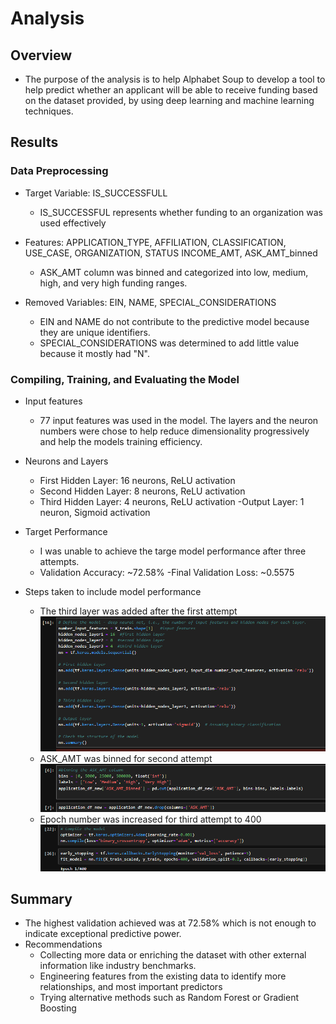 # Analysis #

## Overview ## 
- The purpose of the analysis is to help Alphabet Soup to develop a tool to help predict whether an applicant will be able to receive funding based on the dataset provided, by using deep learning and machine learning techniques. 

## Results ##

### Data Preprocessing ###

- Target Variable: IS_SUCCESSFULL
	- IS_SUCCESSFUL represents whether funding to an organization was used effectively


- Features: APPLICATION_TYPE, AFFILIATION, CLASSIFICATION, USE_CASE, ORGANIZATION, STATUS INCOME_AMT, ASK_AMT_binned
	- ASK_AMT column was binned and categorized into low, medium, high, and very high funding ranges. 

- Removed Variables: EIN, NAME, SPECIAL_CONSIDERATIONS
	- EIN and NAME do not contribute to the predictive model because they are unique identifiers.
	- SPECIAL_CONSIDERATIONS was determined to add little value because it mostly had "N".

### Compiling, Training, and Evaluating the Model ###

- Input features
	- 77 input features was used in the model. The layers and the neuron numbers were chose to help reduce dimensionality progressively and help the models training efficiency. 
- Neurons and Layers
	- First Hidden Layer: 16 neurons, ReLU activation
	- Second Hidden Layer: 8 neurons, ReLU activation
	- Third Hidden Layer: 4 neurons, ReLU activation
	-Output Layer: 1 neuron, Sigmoid activation 

- Target Performance
	- I was unable to achieve the targe model performance after three attempts. 
	- Validation Accuracy: ~72.58%
	-Final Validation Loss: ~0.5575


- Steps taken to include model performance
	- The third layer was added after the first attempt
![alt text](https://github.com/deangelica23/Deep-Learning-Challenge/blob/main/Layers%20addition.png)
	- ASK_AMT was binned for second attempt
![alt text](https://github.com/deangelica23/Deep-Learning-Challenge/blob/main/Bins%20addition.png)
	- Epoch number was increased for third attempt to 400 
![alt text](https://github.com/deangelica23/Deep-Learning-Challenge/blob/main/adding%20epochs%20.png)
## Summary ##
- The highest validation achieved was at 72.58% which is not enough to indicate exceptional predictive power. 
- Recommendations
	- Collecting more data or enriching the dataset with other external information like industry benchmarks. 
	- Engineering features from the existing data to identify more relationships, and most important predictors
	- Trying alternative methods such as Random Forest or Gradient Boosting